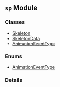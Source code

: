 
## `sp` Module









### Classes

  - [Skeleton](../classes/Skeleton.md)
  - [SkeletonData](../classes/SkeletonData.md)
  - [AnimationEventType](../classes/AnimationEventType.md)

### Enums

  - [AnimationEventType](../enums/AnimationEventType.md)



### Details




